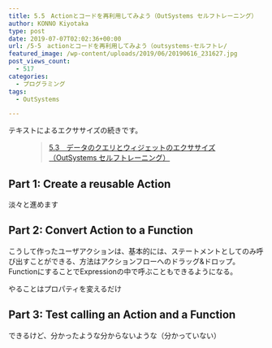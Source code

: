 ```yaml
---
title: 5.5　Actionとコードを再利用してみよう（OutSystems セルフトレーニング）
author: KONNO Kiyotaka
type: post
date: 2019-07-07T02:02:36+00:00
url: /5-5　actionとコードを再利用してみよう（outsystems-セルフトレ/
featured_image: /wp-content/uploads/2019/06/20190616_231627.jpg
post_views_count:
  - 517
categories:
  - プログラミング
tags:
  - OutSystems

---
```

テキストによるエクササイズの続きです。<figure class="wp-block-embed-wordpress wp-block-embed is-type-wp-embed is-provider-programmers-office">

<div class="wp-block-embed__wrapper">
  <blockquote class="wp-embedded-content" data-secret="SkuCtirPym">
    <a href="https://www.programmers-office.ml/5-3%e3%80%80%e3%83%87%e3%83%bc%e3%82%bf%e3%81%ae%e3%82%af%e3%82%a8%e3%83%aa%e3%81%a8%e3%82%a6%e3%82%a3%e3%82%b8%e3%82%a7%e3%83%83%e3%83%88%e3%81%ae%e3%82%a8%e3%82%af%e3%82%b5%e3%82%b5%e3%82%a4/">5.3　データのクエリとウィジェットのエクササイズ（OutSystems セルフトレーニング）</a>
  </blockquote>
</div></figure> 

## Part 1: Create a reusable Action

淡々と進めます

## Part 2: Convert Action to a Function

こうして作ったユーザアクションは、基本的には、ステートメントとしてのみ呼び出すことができる、方法はアクションフローへのドラッグ&ドロップ。  
FunctionにすることでExpressionの中で呼ぶこともできるようになる。

やることはプロパティを変えるだけ

## Part 3: Test calling an Action and a Function

できるけど、分かったような分からないような（分かっていない）